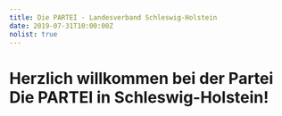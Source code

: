 ```yaml
---
title: Die PARTEI - Landesverband Schleswig-Holstein
date: 2019-07-31T10:00:00Z
nolist: true
---
```


# Herzlich willkommen bei der Partei<br>**Die PARTEI** in Schleswig-Holstein!

